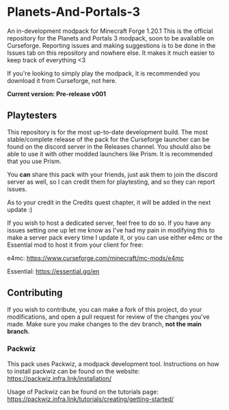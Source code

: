 # Planets-And-Portals-3
An in-development modpack for Minecraft Forge 1.20.1
This is the official repository for the Planets and Portals 3 modpack, soon to be available on Curseforge. Reporting issues and making suggestions is to be done in the Issues tab on this repository and nowhere else. It makes it much easier to keep track of everything <3

If you're looking to simply play the modpack, it is recommended you download it from Curseforge, not here.

**Current version: Pre-release v001**

## Playtesters
This repository is for the most up-to-date development build. The most stable/complete release of the pack for the Curseforge launcher can be found on the discord server in the Releases channel. You should also be able to use it with other modded launchers like Prism. It is recommended that you use Prism.

You **can** share this pack with your friends, just ask them to join the discord server as well, so I can credit them for playtesting, and so they can report issues.

As to your credit in the Credits quest chapter, it will be added in the next update :)

If you wish to host a dedicated server, feel free to do so. If you have any issues setting one up let me know as I've had my pain in modifying this to make a server pack every time I update it, or you can use either e4mc or the Essential mod to host it from your client for free:

e4mc:
https://www.curseforge.com/minecraft/mc-mods/e4mc

Essential:
https://essential.gg/en

## Contributing
If you wish to contribute, you can make a fork of this project, do your modifications, and open a pull request for review of the changes you've made. Make sure you make changes to the dev branch, **not the main branch**.

### Packwiz
This pack uses Packwiz, a modpack development tool. Instructions on how to install packwiz can be found on the website: https://packwiz.infra.link/installation/

Usage of Packwiz can be found on the tutorials page: https://packwiz.infra.link/tutorials/creating/getting-started/
